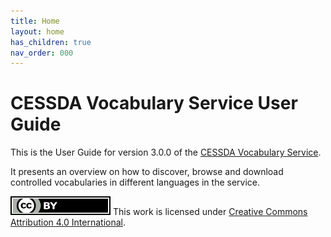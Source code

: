 ```yaml
---
title: Home
layout: home
has_children: true
nav_order: 000
---
```


# CESSDA Vocabulary Service User Guide

This is the User Guide for version 3.0.0 of the [CESSDA Vocabulary Service](https://vocabularies.cessda.eu/).

It presents an overview on how to discover,
browse and download controlled vocabularies in different languages in the service.

![CC-BY-4.0](images/cc-by.svg "CC-BY-4.0")
This work is licensed under [Creative Commons Attribution 4.0 International](https://creativecommons.org/licenses/by/4.0/).

